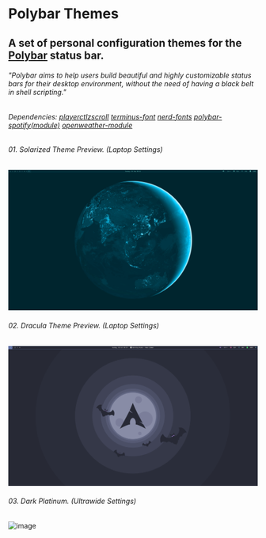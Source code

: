 # Polybar Themes
## A set of personal configuration themes for the [Polybar](https://github.com/polybar/polybar) status bar.

###### "Polybar aims to help users build beautiful and highly customizable status bars for their desktop environment, without the need of having a black belt in shell scripting."
###### Dependencies: [playerctl](https://github.com/altdesktop/playerctl#installing)[zscroll](https://github.com/noctuid/zscroll#installation) [terminus-font](https://aur.archlinux.org/packages/terminus-font-ttf) [nerd-fonts](https://aur.archlinux.org/packages/nerd-fonts-complete) [polybar-spotify(module)](https://github.com/PrayagS/polybar-spotify) [openweather-module](https://github.com/PrayagS/polybar-spotify](https://github.com/polybar/polybar-scripts/blob/master/polybar-scripts/openweathermap-fullfeatured/openweathermap-fullfeatured.sh))

 
###### 01. Solarized Theme Preview. (Laptop Settings)
![image](https://github.com/michell-dev/polybar-themes/blob/main/Previews/solarized.png?=400x250)

###### 02. Dracula Theme Preview. (Laptop Settings)
![image](https://github.com/michell-dev/polybar-themes/blob/main/Previews/dracula.png?=400x250)

###### 03. Dark Platinum. (Ultrawide Settings)
![image](https://github.com/michell-dev/polybar-themes/blob/main/Previews/dark-platinum.png?=400x250)
